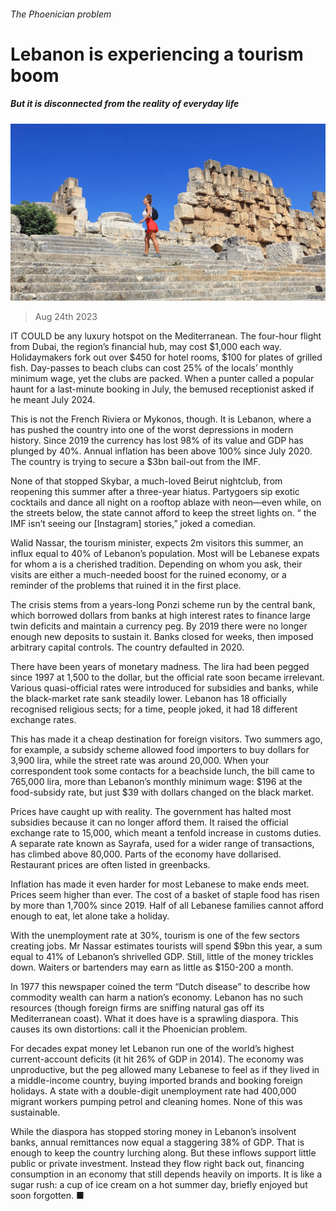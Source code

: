 ###### The Phoenician problem

# Lebanon is experiencing a tourism boom 

##### But it is disconnected from the reality of everyday life 

![image](images/20230826_MAP002.jpg) 

> Aug 24th 2023 

IT COULD be any luxury hotspot on the Mediterranean. The four-hour flight from Dubai, the region’s financial hub, may cost $1,000 each way. Holidaymakers fork out over $450 for hotel rooms, $100 for plates of grilled fish. Day-passes to beach clubs can cost 25% of the locals’ monthly minimum wage, yet the clubs are packed. When a punter called a popular haunt for a last-minute booking in July, the bemused receptionist asked if he meant July 2024.

This is not the French Riviera or Mykonos, though. It is Lebanon, where a has pushed the country into one of the worst depressions in modern history. Since 2019 the currency has lost 98% of its value and GDP has plunged by 40%. Annual inflation has been above 100% since July 2020. The country is trying to secure a $3bn bail-out from the IMF.

None of that stopped Skybar, a much-loved Beirut nightclub, from reopening this summer after a three-year hiatus. Partygoers sip exotic cocktails and dance all night on a rooftop ablaze with neon—even while, on the streets below, the state cannot afford to keep the street lights on. “ the IMF isn’t seeing our [Instagram] stories,” joked a comedian.

Walid Nassar, the tourism minister, expects 2m visitors this summer, an influx equal to 40% of Lebanon’s population. Most will be Lebanese expats for whom a  is a cherished tradition. Depending on whom you ask, their visits are either a much-needed boost for the ruined economy, or a reminder of the problems that ruined it in the first place.

The crisis stems from a years-long Ponzi scheme run by the central bank, which borrowed dollars from banks at high interest rates to finance large twin deficits and maintain a currency peg. By 2019 there were no longer enough new deposits to sustain it. Banks closed for weeks, then imposed arbitrary capital controls. The country defaulted in 2020.

There have been years of monetary madness. The lira had been pegged since 1997 at 1,500 to the dollar, but the official rate soon became irrelevant. Various quasi-official rates were introduced for subsidies and banks, while the black-market rate sank steadily lower. Lebanon has 18 officially recognised religious sects; for a time, people joked, it had 18 different exchange rates.

This has made it a cheap destination for foreign visitors. Two summers ago, for example, a subsidy scheme allowed food importers to buy dollars for 3,900 lira, while the street rate was around 20,000. When your correspondent took some contacts for a beachside lunch, the bill came to 765,000 lira, more than Lebanon’s monthly minimum wage: $196 at the food-subsidy rate, but just $39 with dollars changed on the black market.

Prices have caught up with reality. The government has halted most subsidies because it can no longer afford them. It raised the official exchange rate to 15,000, which meant a tenfold increase in customs duties. A separate rate known as Sayrafa, used for a wider range of transactions, has climbed above 80,000. Parts of the economy have dollarised. Restaurant prices are often listed in greenbacks.

Inflation has made it even harder for most Lebanese to make ends meet. Prices seem higher than ever. The cost of a basket of staple food has risen by more than 1,700% since 2019. Half of all Lebanese families cannot afford enough to eat, let alone take a holiday. 

With the unemployment rate at 30%, tourism is one of the few sectors creating jobs. Mr Nassar estimates tourists will spend $9bn this year, a sum equal to 41% of Lebanon’s shrivelled GDP. Still, little of the money trickles down. Waiters or bartenders may earn as little as $150-200 a month.

In 1977 this newspaper coined the term “Dutch disease” to describe how commodity wealth can harm a nation’s economy. Lebanon has no such resources (though foreign firms are sniffing natural gas off its Mediterranean coast). What it does have is a sprawling diaspora. This causes its own distortions: call it the Phoenician problem.

For decades expat money let Lebanon run one of the world’s highest current-account deficits (it hit 26% of GDP in 2014). The economy was unproductive, but the peg allowed many Lebanese to feel as if they lived in a middle-income country, buying imported brands and booking foreign holidays. A state with a double-digit unemployment rate had 400,000 migrant workers pumping petrol and cleaning homes. None of this was sustainable.

While the diaspora has stopped storing money in Lebanon’s insolvent banks, annual remittances now equal a staggering 38% of GDP. That is enough to keep the country lurching along. But these inflows support little public or private investment. Instead they flow right back out, financing consumption in an economy that still depends heavily on imports. It is like a sugar rush: a cup of ice cream on a hot summer day, briefly enjoyed but soon forgotten. ■

